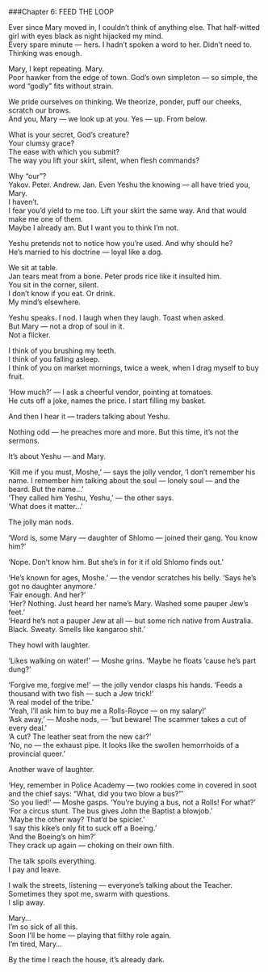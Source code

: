 ###Chapter 6: FEED THE LOOP  

Ever since Mary moved in, I couldn’t think of anything else. That half-witted girl with eyes black as night hijacked my mind.  
Every spare minute — hers. I hadn’t spoken a word to her. Didn’t need to. Thinking was enough.  

Mary, I kept repeating. Mary.  
Poor hawker from the edge of town. God’s own simpleton — so simple, the word “godly” fits without strain.  

We pride ourselves on thinking. We theorize, ponder, puff our cheeks, scratch our brows.  
And you, Mary — we look up at you.
Yes — up. From below.  

What is your secret, God’s creature?  
Your clumsy grace?  
The ease with which you submit?  
The way you lift your skirt, silent, when flesh commands?  

Why “our”?  
Yakov. Peter. Andrew. Jan. Even Yeshu the knowing — all have tried you, Mary.  
I haven’t.  
I fear you’d yield to me too. Lift your skirt the same way. And that would make me one of them.  
Maybe I already am.
But I want you to think I’m not.  

Yeshu pretends not to notice how you’re used. And why should he?  
He’s married to his doctrine — loyal like a dog.  

We sit at table.  
Jan tears meat from a bone. Peter prods rice like it insulted him.  
You sit in the corner, silent.  
I don’t know if you eat. Or drink.  
My mind’s elsewhere.

Yeshu speaks. I nod. I laugh when they laugh. Toast when asked.  
But Mary — not a drop of soul in it.  
Not a flicker.  

I think of you brushing my teeth.  
I think of you falling asleep.  
I think of you on market mornings, twice a week, when I drag myself to buy fruit.  

‘How much?’ — I ask a cheerful vendor, pointing at tomatoes.  
He cuts off a joke, names the price.
I start filling my basket.  

And then I hear it — traders talking about Yeshu.  

Nothing odd — he preaches more and more. But this time, it’s not the sermons.  

It’s about Yeshu — and Mary.  

‘Kill me if you must, Moshe,’ — says the jolly vendor, ‘I don’t remember his name. I remember him talking about the soul — lonely soul — and the beard. But the name…’  
‘They called him Yeshu, Yeshu,’ — the other says.  
‘What does it matter…’  

The jolly man nods.  

‘Word is, some Mary — daughter of Shlomo — joined their gang. You know him?’  

‘Nope. Don’t know him. But she’s in for it if old Shlomo finds out.’  

‘He’s known for ages, Moshe.’ — the vendor scratches his belly. ‘Says he’s got no daughter anymore.’  
‘Fair enough. And her?’  
‘Her? Nothing. Just heard her name’s Mary. Washed some pauper Jew’s feet.’  
‘Heard he’s not a pauper Jew at all — but some rich native from Australia.
Black. Sweaty. Smells like kangaroo shit.’  

They howl with laughter.  

‘Likes walking on water!’ — Moshe grins. ‘Maybe he floats ’cause he’s part dung?’

‘Forgive me, forgive me!’ — the jolly vendor clasps his hands. ‘Feeds a thousand with two fish — such a Jew trick!’  
‘A real model of the tribe.’  
‘Yeah, I’ll ask him to buy me a Rolls-Royce — on my salary!’  
‘Ask away,’ — Moshe nods, —
‘but beware! The scammer takes a cut of every deal.’  
‘A cut? The leather seat from the new car?’  
‘No, no — the exhaust pipe. It looks like the swollen hemorrhoids of a provincial queer.’  

Another wave of laughter.  

‘Hey, remember in Police Academy —
two rookies come in covered in soot and the chief says: “What, did you two blow a bus?”’  
‘So you lied!’ — Moshe gasps. ‘You’re buying a bus, not a Rolls! For what?’ 
‘For a circus stunt. The bus gives John the Baptist a blowjob.’  
‘Maybe the other way? That’d be spicier.’  
‘I say this kike’s only fit to suck off a Boeing.’  
‘And the Boeing’s on him?’  
They crack up again — choking on their own filth.  

The talk spoils everything.  
I pay and leave.  

I walk the streets, listening —
everyone’s talking about the Teacher. Sometimes they spot me, swarm with questions.  
I slip away.  

Mary…  
I’m so sick of all this.  
Soon I’ll be home — playing that filthy role again.  
I’m tired, Mary…  

By the time I reach the house, it’s already dark.  
